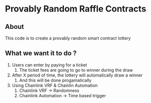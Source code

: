 # Provably Random Raffle Contracts

## About
This code is to create a provably random smart contract lottery

## What we want it to do ?
1. Users can enter by paying for a ticket
    1. The ticket fees are going to go to winner during the draw
2. After X period of time, the lottery will automatically draw a winner
    1. And this will be done progamatically
3. Using Chainlink VRF & Chainlin Automation
    1. Chainlink VRF -> Randomness
    2. Chainlink Automation -> Time based trigger